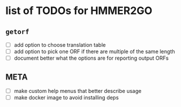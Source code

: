 # list of TODOs for HMMER2GO

## `getorf` 

 - [ ] add option to choose translation table
 - [ ] add option to pick one ORF if there are multiple of the same length
 - [ ] document better what the options are for reporting output ORFs

## META
 - [ ] make custom help menus that better describe usage
 - [ ] make docker image to avoid installing deps